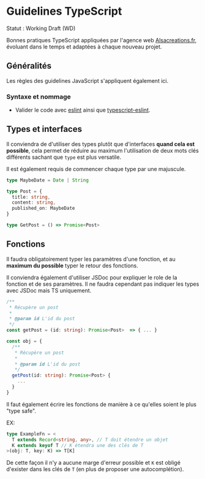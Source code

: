 # Guidelines TypeScript

Statut : Working Draft (WD)

Bonnes pratiques TypeScript appliquées par l'agence web [Alsacreations.fr](https://www.alsacreations.fr/), évoluant dans le temps et adaptées à chaque nouveau projet.

## Généralités

Les règles des guidelines JavaScript s'appliquent également ici.

### Syntaxe et nommage

- Valider le code avec [eslint](https://eslint.org/) ainsi que [typescript-eslint](https://typescript-eslint.io/).

## Types et interfaces

Il conviendra de d'utiliser des types plutôt que d'interfaces **quand cela est possible**, cela permet de réduire au maximum l'utilisation de deux mots clés différents sachant que `type` est plus versatile.

Il est également requis de commencer chaque type par une majuscule.

```ts
type MaybeDate = Date | String

type Post = {
  title: string,
  content: string,
  published_on: MaybeDate
}

type GetPost = () => Promise<Post>
```

## Fonctions

Il faudra obligatoirement typer les paramètres d'une fonction, et au **maximum du possible** typer le retour des fonctions.

Il conviendra également d'utiliser JSDoc pour expliquer le role de la fonction et de ses paramètres. Il ne faudra cependant pas indiquer les types avec JSDoc mais TS uniquement.

```ts
/**
 * Récupère un post
 *
 * @param id L'id du post
 */
const getPost = (id: string): Promise<Post>  => { ... }

const obj = {
  /**
   * Récupère un post
   *
   * @param id L'id du post
   */
  getPost(id: string): Promise<Post> {
    ...
  }
}
```

Il faut également écrire les fonctions de manière à ce qu'elles soient le plus "type safe".

EX:

```ts
type ExampleFn = <
  T extends Record<string, any>, // T doit étendre un objet
  K extends keyof T // K étendra une des clés de T
>(obj: T, key: K) => T[K]
```

De cette façon il n'y a aucune marge d'erreur possible et `K` est obligé d'exister dans les clés de `T` (en plus de proposer une autocomplétion).
